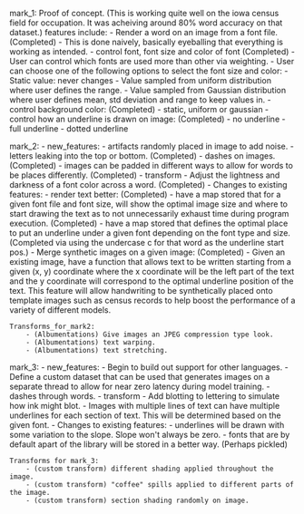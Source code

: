 mark_1: Proof of concept.  (This is working quite well on the iowa census field for occupation. It was acheiving around 80% word accuracy on that dataset.)
    features include:
        - Render a word on an image from a font file. (Completed)
            - This is done naively, basically eyeballing that everything is working as intended.
        - control font, font size and color of font (Completed)
            - User can control which fonts are used more than other via weighting. 
            - User can choose one of the following options to select the font size and color:
                - Static value: never changes
                - Value sampled from uniform distribution where user defines the range. 
                - Value sampled from Gaussian distribution where user defines mean, std deviation and range to keep values in. 
        - control background color: (Completed)
            - static, uniform or gaussian
        - control how an underline is drawn on image: (Completed)
            - no underline
            - full underline
            - dotted underline

mark_2:
    - new_features:
        - artifacts randomly placed in image to add noise. 
            - letters leaking into the top or bottom. (Completed)
            - dashes on images. (Completed)
        - images can be padded in different ways to allow for words to be places differently. (Completed)
        - transform
            - Adjust the lightness and darkness of a font color across a word. (Completed)
    - Changes to existing features:
        - render text better: (Completed)
            - have a map stored that for a given font file and font size, will show the optimal image size and where to start drawing the text as to not unnecessarily exhaust time during program execution. (Completed)
            - have a map stored that defines the optimal place to put an underline under a given font depending on the font type and size. (Completed via using the undercase c for that word as the underline start pos.)
        - Merge synthetic images on a given image: (Completed)
            - Given an existing image, have a function that allows text to be written starting from a given (x, y) coordinate where the x coordinate will be the left part of the text and the y coordinate will correspond to the 
            optimal underline position of the text. This feature will allow handwriting to be synthetically placed onto template images such as census records to help boost the performance of a variety of different models.

    Transforms_for_mark2:
        - (Albumentations) Give images an JPEG compression type look. 
        - (Albumentations) text warping.
        - (Albumentations) text stretching.
        
mark_3:
    - new_features:
        - Begin to build out support for other languages.
        - Define a custom dataset that can be used that generates images on a separate thread to allow for near zero latency during model training. 
        - dashes through words.
        - transform 
            - Add blotting to lettering to simulate how ink might blot.
        - Images with multiple lines of text can have multiple underlines for each section of text. This will be determined based on the given font.
    - Changes to existing features:
        - underlines will be drawn with some variation to the slope. Slope won't always be zero.
        - fonts that are by default apart of the library will be stored in a better way. (Perhaps pickled)

    Transforms for mark_3:
        - (custom transform) different shading applied throughout the image.
        - (custom transform) "coffee" spills applied to different parts of the image. 
        - (custom transform) section shading randomly on image.
